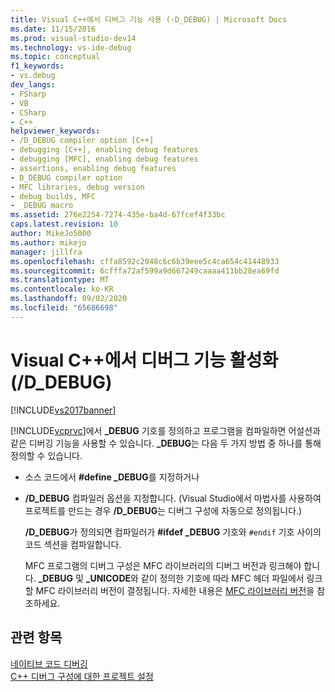 ```yaml
---
title: Visual C++에서 디버그 기능 사용 (-D_DEBUG) | Microsoft Docs
ms.date: 11/15/2016
ms.prod: visual-studio-dev14
ms.technology: vs-ide-debug
ms.topic: conceptual
f1_keywords:
- vs.debug
dev_langs:
- FSharp
- VB
- CSharp
- C++
helpviewer_keywords:
- /D_DEBUG compiler option [C++]
- debugging [C++], enabling debug features
- debugging [MFC], enabling debug features
- assertions, enabling debug features
- D_DEBUG compiler option
- MFC libraries, debug version
- debug builds, MFC
- _DEBUG macro
ms.assetid: 276e2254-7274-435e-ba4d-67fcef4f33bc
caps.latest.revision: 10
author: MikeJo5000
ms.author: mikejo
manager: jillfra
ms.openlocfilehash: cffa8592c2048c6c6b39eee5c4ca654c41448933
ms.sourcegitcommit: 6cfffa72af599a9d667249caaaa411bb28ea69fd
ms.translationtype: MT
ms.contentlocale: ko-KR
ms.lasthandoff: 09/02/2020
ms.locfileid: "65686698"
---
```

# <a name="enabling-debug-features-in-visual-c-d_debug"></a>Visual C++에서 디버그 기능 활성화(/D_DEBUG)
[!INCLUDE[vs2017banner](../includes/vs2017banner.md)]

[!INCLUDE[vcprvc](../includes/vcprvc-md.md)]에서 **_DEBUG** 기호를 정의하고 프로그램을 컴파일하면 어설션과 같은 디버깅 기능을 사용할 수 있습니다. **_DEBUG**는 다음 두 가지 방법 중 하나를 통해 정의할 수 있습니다.  
  
- 소스 코드에서 **#define _DEBUG**를 지정하거나  
  
- **/D_DEBUG** 컴파일러 옵션을 지정합니다. (Visual Studio에서 마법사를 사용하여 프로젝트를 만드는 경우 **/D_DEBUG**는 디버그 구성에 자동으로 정의됩니다.)  
  
  **/D_DEBUG**가 정의되면 컴파일러가 **#ifdef _DEBUG** 기호와 `#endif` 기호 사이의 코드 섹션을 컴파일합니다.  
  
  MFC 프로그램의 디버그 구성은 MFC 라이브러리의 디버그 버전과 링크해야 합니다. **_DEBUG** 및 **_UNICODE**와 같이 정의한 기호에 따라 MFC 헤더 파일에서 링크할 MFC 라이브러리 버전이 결정됩니다. 자세한 내용은 [MFC 라이브러리 버전](https://msdn.microsoft.com/library/3d7a8ae1-e276-4cf8-ba63-360c2f85ad0e)을 참조하세요.  
  
## <a name="see-also"></a>관련 항목  
 [네이티브 코드 디버깅](../debugger/debugging-native-code.md)   
 [C++ 디버그 구성에 대한 프로젝트 설정](../debugger/project-settings-for-a-cpp-debug-configuration.md)
